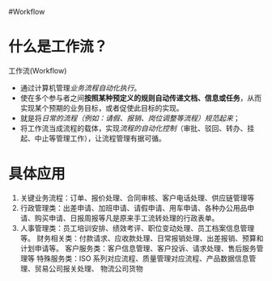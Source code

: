 #Workflow 
# 什么是工作流？
工作流(Workflow)
- 通过计算机管理*业务流程自动化执行*。
- 使在多个参与者之间**按照某种预定义的规则自动传递文档、信息或任务**，从而实现某个预期的业务目标，或者促使此目标的实现。
- 就是将*日常的流程（例如：请假、报销、岗位调整等流程）规范起来*；
- 将工作流当成流程的载体，实现*流程的自动化控制*（审批、驳回、转办、挂起、中止等管理工作），让流程管理有据可循。


# 具体应用

1. 关键业务流程：订单、报价处理、合同审核、客户电话处理、供应链管理等
2. 行政管理类：出差申请、加班申请、请假申请、用车申请、各种办公用品申请、购买申请、日报周报等凡是原来手工流转处理的行政表单。
3. 人事管理类：员工培训安排、绩效考评、职位变动处理、员工档案信息管理等。
财务相关类：付款请求、应收款处理、日常报销处理、出差报销、预算和计划申请等。
客户服务类：客户信息管理、客户投诉、请求处理、售后服务管理等
特殊服务类：ISO 系列对应流程、质量管理对应流程、产品数据信息管理、贸易公司报关处理、
物流公司货物
